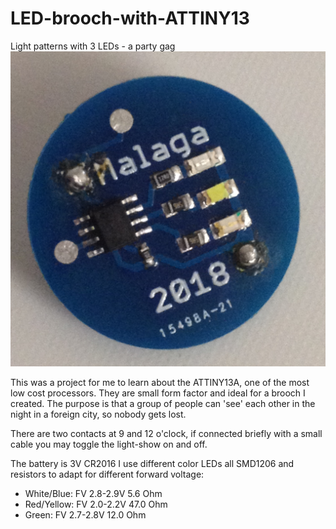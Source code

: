 # LED-brooch-with-ATTINY13
Light patterns with 3 LEDs - a party gag
![LED brooch](Photo1.JPG)

This was a project for me to learn about the ATTINY13A, one of the most low cost processors. They are small form factor
and ideal for a brooch I created. The purpose is that a group of people can 'see' each other in the night in a foreign city,
so nobody gets lost.

There are two contacts at 9 and 12 o'clock, if connected briefly with a small cable you may toggle the light-show on and off.

The battery is 3V CR2016
I use different color LEDs all SMD1206 and resistors to adapt for different forward voltage:
* White/Blue: FV 2.8-2.9V   5.6 Ohm
* Red/Yellow: FV 2.0-2.2V  47.0 Ohm
* Green:      FV 2.7-2.8V  12.0 Ohm
